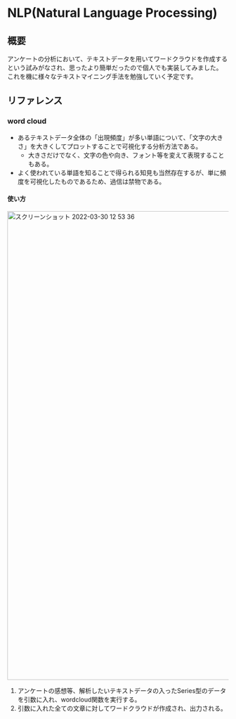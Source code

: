 # NLP(Natural Language Processing)
## 概要
アンケートの分析において、テキストデータを用いてワードクラウドを作成するという試みがなされ、思ったより簡単だったので個人でも実装してみました。
これを機に様々なテキストマイニング手法を勉強していく予定です。


## リファレンス
### word cloud
- あるテキストデータ全体の「出現頻度」が多い単語について、「文字の大きさ」を大きくしてプロットすることで可視化する分析方法である。
  - 大きさだけでなく、文字の色や向き、フォント等を変えて表現することもある。
- よく使われている単語を知ることで得られる知見も当然存在するが、単に頻度を可視化したものであるため、過信は禁物である。


#### 使い方
<img width="1066" alt="スクリーンショット 2022-03-30 12 53 36" src="https://user-images.githubusercontent.com/67265109/160748142-0e971935-efa6-49e1-b34f-6c6eecdf8f84.png">

1. アンケートの感想等、解析したいテキストデータの入ったSeries型のデータを引数に入れ、wordcloud関数を実行する。
2. 引数に入れた全ての文章に対してワードクラウドが作成され、出力される。
